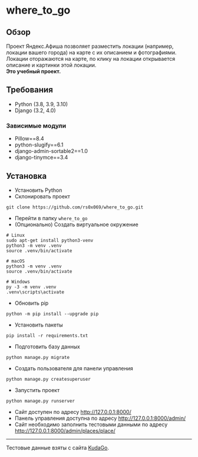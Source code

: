 # where_to_go
## Обзор
Проект Яндекс.Афиша позволяет разместить локации (например, локации вашего города) на карте с их описанием и фотографиями. Локации оторажаются на карте, по клику на локации открывается описание и картинки этой локации.</br>
<b>Это учебный проект.</b>

## Требования
* Python (3.8, 3.9, 3.10)
* Django (3.2, 4.0)

### Зависимые модули
* Pillow==8.4
* python-slugify==6.1
* django-admin-sortable2==1.0
* django-tinymce==3.4

## Установка
* Установить Python</br>
* Склонировать проект
```commandline
git clone https://github.com/rs0x069/where_to_go.git
```
* Перейти в папку `where_to_go`
* (Опционально) Создать виртуальное окружение</br>
```commandline
# Linux
sudo apt-get install python3-venv
python3 -m venv .venv
source .venv/bin/activate

# macOS
python3 -m venv .venv
source .venv/bin/activate

# Windows
py -3 -m venv .venv
.venv\scripts\activate
```
* Обновить pip
```commandline
python -m pip install --upgrade pip
```
* Установить пакеты
```commandline
pip install -r requirements.txt
```
* Подготовить базу данных
```commandline
python manage.py migrate
```
* Создать пользователя для панели управления
```commandline
python manage.py createsuperuser
```
* Запустить проект
```commandline
python manage.py runserver
```
* Сайт доступен по адресу <http://127.0.0.1:8000/>
* Панель управления доступна по адресу <http://127.0.0.1:8000/admin/>
* Сайт необходимо заполнить тестовыми данными по адресу <http://127.0.0.1:8000/admin/places/place/>

***
Тестовые данные взяты с сайта [KudaGo](https://kudago.com).